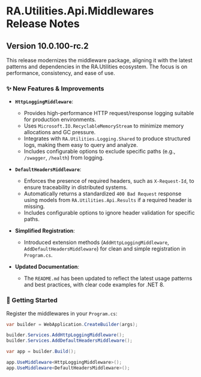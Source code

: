# RA.Utilities.Api.Middlewares Release Notes

## Version 10.0.100-rc.2

This release modernizes the middleware package, aligning it with the latest patterns and dependencies in the RA.Utilities ecosystem.
The focus is on performance, consistency, and ease of use.

### ✨ New Features & Improvements

*   **`HttpLoggingMiddleware`**:
    *   Provides high-performance HTTP request/response logging suitable for production environments.
    *   Uses `Microsoft.IO.RecyclableMemoryStream` to minimize memory allocations and GC pressure.
    *   Integrates with `RA.Utilities.Logging.Shared` to produce structured logs, making them easy to query and analyze.
    *   Includes configurable options to exclude specific paths (e.g., `/swagger`, `/health`) from logging.

*   **`DefaultHeadersMiddleware`**:
    *   Enforces the presence of required headers, such as `X-Request-Id`, to ensure traceability in distributed systems.
    *   Automatically returns a standardized `400 Bad Request` response using models from `RA.Utilities.Api.Results` if a required header is missing.
    *   Includes configurable options to ignore header validation for specific paths.

*   **Simplified Registration**:
    *   Introduced extension methods (`AddHttpLoggingMiddleware`, `AddDefaultHeadersMiddleware`) for clean and simple registration in `Program.cs`.

*   **Updated Documentation**:
    *   The `README.md` has been updated to reflect the latest usage patterns and best practices, with clear code examples for .NET 8.

### 🚀 Getting Started

Register the middlewares in your `Program.cs`:

```csharp
var builder = WebApplication.CreateBuilder(args);

builder.Services.AddHttpLoggingMiddleware();
builder.Services.AddDefaultHeadersMiddleware();

var app = builder.Build();

app.UseMiddleware<HttpLoggingMiddleware>();
app.UseMiddleware<DefaultHeadersMiddleware>();
```
